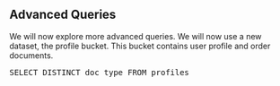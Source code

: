 ## Advanced Queries

We will now explore more advanced queries. We will now use a new dataset, the profile bucket. This bucket contains user profile and order documents.

<pre id="example">
SELECT DISTINCT doc_type FROM profiles
</pre>
